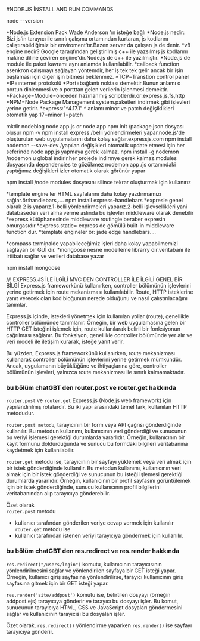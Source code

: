 #NODE.JS İNSTALL AND RUN COMMANDS

node --version

*Node.js Extension Pack     Wade Anderson 'ın isteğe bağlı
*Node.js nedir: Bizi js'in tarayıcı ile sınırlı çalışma ortamından kurtaran, js kodlarını çalıştırabildiğimiz bir enviroment'tır.Bazen server da çalışan js de denir.
*v8 engine nedir? Google taraqfından geliştirilmiş c++ ile  yazsılmış js kodlarını makine diline çeviren engiine'dir.Node.js de c++ ile yazılmıştır.
*Node.js de module ile paket kavramı aynı anlamda kullanılabilir.
*callback function asenkron çalışmayı sağlayan yöntemdir, her iş tek tek gelir ancak bir işin başlaması için diğer işin bitmesi beklenmez. 
*TCP=Transtion control panel
*IP=ınternet protokolü
*Port=bağlantı noktası demektir.Bunun anlamı o portun dinlenmesi ve o portttan gelen verilerin işlenmesi demektir.
*Package=Module=önceden hazırlanmış scriptlerdir.ör:express.js,fs,http
*NPM=Node Package Management system.paketleri indirmek gibi işlevleri yerine getirir.
*express:"^4.17.1" ^ anlamı minor ve patch değişiklikleri otomatik yap 17=minor 1=patch

mkdir nodeblog
node app.js or node app
npm init   /package.json dosyası oluşur
npm -v
npm install express /belli yönlendirmeleri yapar.node.js'de oluşturulan web uygulamalarını daha kolay sağlar.expressjs.com
npm install nodemon --save-dev  /yapılan değişikleri otomatik update etmesi  için her seferinde node app.js yapmaya gerek kalmaz.
npm install -g nodemon  /nodemon u global indirir.her projede indirmye gerek kalmaz.modules dosyasında dependencies te gözükmez
nodemon app  /js ortamndaki yaptığımız değişikleri izler otomatik olarak görünür yapar

npm install   /node modules dosyasını silince tekrar oluşturmak için kullanırız

*template engine ler HTML sayfalarını  daha kolay yazdırmamızı sağlar.ör:handlebars,....
npm install express-handlebars
*expresle genel olarak 2 iş yaparız.1-belli yönlendirmeleri yaparız.2-belli işlevsellikleri yani databaseden veri alma verme aslında bu işlevler middleware olarak denebilir
*express kütüphanesinde middleware  routingle beraber expresin omurgasıdır
*express.static= express de gömülü built-in middleware function dur.
*template engineler ör: jade edge handlebars.... 

*compass terminalde yapabileceğimiz işleri daha kolay yapabilmemizi sağlayan bir GUİ dir.
*mongoose nesne modelleme librarry dir.veritabanı ile irtiibatı sağlar ve verileri database yazar

npm install mongoose




//! EXPRESS.JS İLE İLGİLİ MVC DEN CONTROLLER İLE İLGİLİ GENEL BİR BİLGİ
Express.js frameworkünü kullanırken, controller bölümünün işlevlerini yerine getirmek için route mekanizması kullanılabilir. Route, HTTP isteklerine yanıt verecek olan kod bloğunun nerede olduğunu ve nasıl çalıştırılacağını tanımlar.

Express.js içinde, istekleri yönetmek için kullanılan yollar (route), genellikle controller bölümünde tanımlanır. Örneğin, bir web uygulamasına gelen bir HTTP GET isteğini işlemek için, route kullanılarak belirli bir fonksiyonun çağrılması sağlanır. Bu fonksiyon, genellikle controller bölümünde yer alır ve veri modeli ile iletişim kurarak, isteğe yanıt verir.

Bu yüzden, Express.js frameworkünü kullanırken, route mekanizması kullanarak controller bölümünün işlevlerini yerine getirmek mümkündür. Ancak, uygulamanın büyüklüğüne ve ihtiyaçlarına göre, controller bölümünün işlevleri, yalnızca route mekanizması ile sınırlı kalmamaktadır.

### bu bölüm chatGBT den router.post ve router.get hakkında
`router.post` ve `router.get`  Express.js (Node.js web framework) için yapılandırılmış rotalardır. Bu iki yapı arasındaki temel fark, kullanılan HTTP metodudur.

`router.post metodu`, tarayıcının bir form veya API çağrısı gönderdiğinde kullanılır. Bu metodun kullanımı, kullanıcının veri gönderdiği ve sunucunun bu veriyi işlemesi gerektiği durumlarda yararlıdır. Örneğin, kullanıcının bir kayıt formunu doldurduğunda ve sunucu bu formdaki bilgileri veritabanına kaydetmek için kullanılabilir.

`router.get` metodu ise, tarayıcının bir sayfayı yüklemek veya veri almak için bir istek gönderdiğinde kullanılır. Bu metodun kullanımı, kullanıcının veri almak için bir istek gönderdiği ve sunucunun bu isteği işlemesi gerektiği durumlarda yararlıdır. Örneğin, kullanıcının bir profil sayfasını görüntülemek için bir istek gönderdiğinde, sunucu kullanıcının profil bilgilerini veritabanından alıp tarayıcıya gönderebilir.

Özet olarak <br/>
`router.post` metodu <br/>
* kullanıcı tarafından gönderilen veriye cevap vermek için kullanılır <br/>
`router.get` metodu ise <br/>
* kullanıcı tarafından istenen veriyi tarayıcıya göndermek için kullanılır. <br/>
### bu bölüm chatGBT den res.redirect ve res.render hakkında
`res.redirect("/users/login")` komutu, kullanıcının tarayıcısının yönlendirilmesini sağlar ve yönlendirilen sayfaya bir GET isteği yapar. Örneğin, kullanıcı giriş sayfasına yönlendirilirse, tarayıcı kullanıcının giriş sayfasına gitmek için bir GET isteği yapar.

`res.render('site/addpost')` komutu ise, belirtilen dosyayı (örneğin addpost.ejs) tarayıcıya gönderir ve tarayıcı bu dosyayı işler. Bu komut, sunucunun tarayıcıya HTML, CSS ve JavaScript dosyaları göndermesini sağlar ve kullanıcının tarayıcısı bu dosyaları işler.

Özet olarak, `res.redirect()` yönlendirme yaparken `res.render()` ise sayfayı tarayıcıya gönderir.
